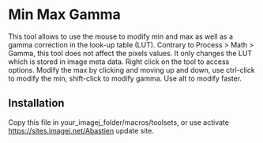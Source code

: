 # Min Max Gamma
This tool allows to use the mouse to modify min and max as well as a gamma correction in the look-up table (LUT). Contrary to Process > Math > Gamma, this tool does not affect the pixels values. It only changes the LUT which is stored in image meta data. Right click on the tool to access options. Modify the max by clicking and moving up and down, use ctrl-click to modify the min, shift-click to modify gamma. Use alt to modify faster.

## Installation
Copy this file in your_imagej_folder/macros/toolsets, or use activate https://sites.imagej.net/Abastien update site.
